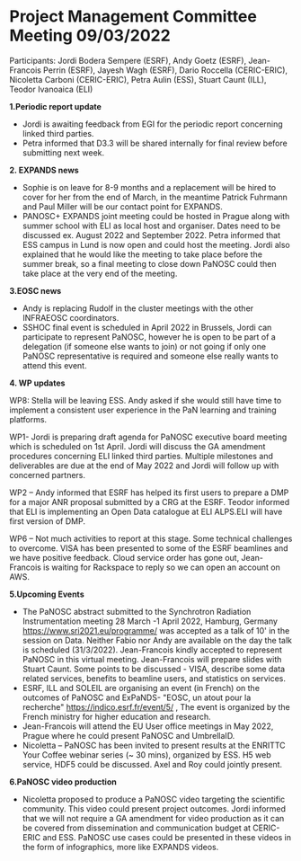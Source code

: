 Project Management Committee Meeting 09/03/2022
===============================================

Participants: Jordi Bodera Sempere (ESRF), Andy Goetz (ESRF), Jean-Francois Perrin (ESRF), Jayesh Wagh (ESRF), Dario Roccella (CERIC-ERIC), Nicoletta Carboni (CERIC-ERIC), Petra Aulin (ESS), Stuart Caunt (ILL), Teodor Ivanoaica (ELI)

**1.Periodic report update**
-	Jordi is awaiting feedback from EGI for the periodic report concerning linked third parties.
-	Petra informed that D3.3 will be shared internally for final review before submitting next week.

**2. EXPANDS news**
- Sophie is on leave for 8-9 months and a replacement will be hired to cover for her from the end of March, in the meantime Patrick Fuhrmann and Paul Miller will be our contact point for EXPANDS.
-	PANOSC+ EXPANDS joint meeting could be hosted in Prague along with summer school with ELI as local host and organiser. Dates need to be discussed ex. August 2022 and September 2022. Petra informed that ESS campus in Lund is now open and could host the meeting.  Jordi also explained that he would like the meeting to take place before the summer break, so a final meeting to close down PaNOSC could then take place at the very end of the meeting. 

**3.EOSC news**
-	Andy is replacing Rudolf in the cluster meetings with the other INFRAEOSC coordinators.
-	SSHOC final event is scheduled in April 2022 in Brussels, Jordi can participate to represent PaNOSC, however he is open to be part of a delegation (if someone else wants to join) or not going if only one PaNOSC representative is required and someone else really wants to attend this event.

**4. WP updates**

WP8: Stella will be leaving ESS. Andy asked if she would still have time to implement a consistent user experience in the PaN learning and training platforms. 

WP1- Jordi is preparing draft agenda for PaNOSC executive board meeting which is scheduled on 1st April. Jordi will discuss the GA amendment procedures concerning ELI linked third parties. Multiple milestones and deliverables are due at the end of May 2022 and Jordi will follow up with concerned partners. 

WP2 – Andy informed that ESRF has helped its first users to prepare a DMP for a major ANR proposal submitted by a CRG at the ESRF. Teodor informed that ELI is implementing an Open Data catalogue at ELI ALPS.ELI will have first version of DMP.

WP6 – Not much activities to report at this stage. Some technical challenges to overcome. VISA has been presented to some of the ESRF beamlines and we have positive feedback. Cloud service order has gone out, Jean-Francois is waiting for Rackspace to reply so we can open an account on AWS.

**5.Upcoming Events**

- The PaNOSC abstract submitted to the Synchrotron Radiation Instrumentation meeting 28 March -1 April 2022, Hamburg, Germany https://www.sri2021.eu/programme/ was accepted as a talk of 10' in the session on Data. Neither Fabio nor Andy are available on the day the talk is scheduled (31/3/2022).  Jean-Francois kindly accepted to represent PaNOSC in this virtual meeting. Jean-Francois will prepare slides with Stuart Caunt. Some points to be discussed - VISA, describe some data related services, benefits to beamline users, and statistics on services.  
- ESRF, ILL and SOLEIL are organising an event (in French) on the outcomes of PaNOSC and ExPaNDS- "EOSC, un atout pour la recherche" https://indico.esrf.fr/event/5/ , The event is organized by the French ministry for higher education and research.
- Jean-Francois will attend the EU User office meetings in May 2022, Prague where he could present PaNOSC and UmbrellaID. 
- Nicoletta – PaNOSC has been invited to present results at the ENRITTC Your Coffee webinar series (~ 30 mins), organized by ESS. H5 web service, HDF5 could be discussed. Axel and Roy could jointly present. 

**6.PaNOSC video production**
- Nicoletta proposed to produce a PaNOSC video targeting the scientific community. This video could present project outcomes. Jordi informed that we will not require a GA amendment for video production as it can be covered from dissemination and communication budget at CERIC-ERIC and ESS. PaNOSC use cases could be presented in these videos in the form of infographics, more like EXPANDS videos. 
